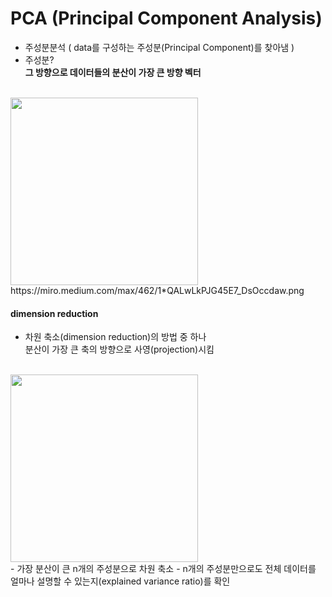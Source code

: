 # PCA (Principal Component Analysis)
- 주성분분석 ( data를 구성하는 주성분(Principal Component)를 찾아냄 )
- 주성분? </br>
 **그 방향으로 데이터들의 분산이 가장 큰 방향 벡터**
</br>
 <img src="https://miro.medium.com/max/462/1*QALwLkPJG45E7_DsOccdaw.png" width="300" /> </br>
 https://miro.medium.com/max/462/1*QALwLkPJG45E7_DsOccdaw.png
 </br>
 
 #### dimension reduction
 - 차원 축소(dimension reduction)의 방법 중 하나 </br>
  분산이 가장 큰 축의 방향으로 사영(projection)시킴
</br>
<img src="https://liorpachter.files.wordpress.com/2014/05/pca_figure1.jpg" width="300" /> </br>
- 가장 분산이 큰 n개의 주성분으로 차원 축소
- n개의 주성분만으로도 전체 데이터를 얼마나 설명할 수 있는지(explained variance ratio)를 확인
